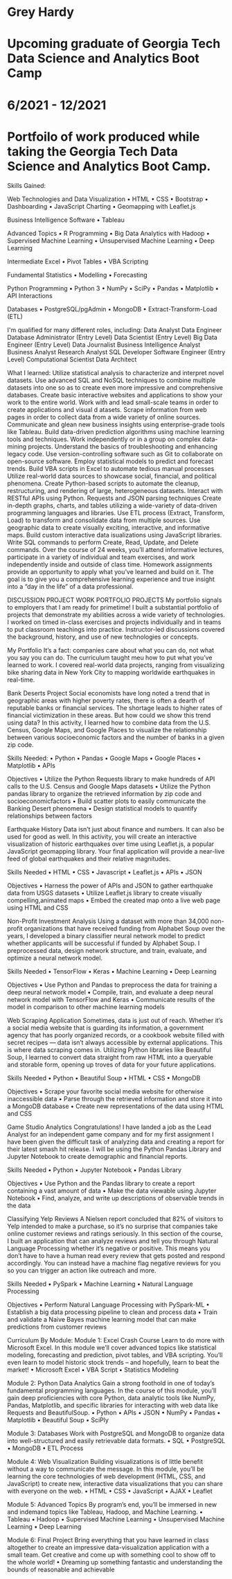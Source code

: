 # Grey Hardy
# Upcoming graduate of Georgia Tech Data Science and Analytics Boot Camp
# 6/2021 - 12/2021
# Portfoilo of work produced while taking the Georgia Tech Data Science and Analytics Boot Camp.

Skills Gained:

Web Technologies and Data
Visualization
• HTML
• CSS
• Bootstrap
• Dashboarding
• JavaScript Charting
• Geomapping with Leaflet.js

Business Intelligence Software
• Tableau

Advanced Topics
• R Programming
• Big Data Analytics with Hadoop
• Supervised Machine Learning
• Unsupervised Machine Learning
• Deep Learning

Intermediate Excel
• Pivot Tables
• VBA Scripting

Fundamental Statistics
• Modelling
• Forecasting

Python Programming
• Python 3
• NumPy
• SciPy
• Pandas
• Matplotlib
• API Interactions

Databases
• PostgreSQL/pgAdmin
• MongoDB
• Extract-Transform-Load (ETL)

I'm qualified for many different roles, including:
Data Analyst
Data Engineer Database Administrator (Entry Level)
Data Scientist (Entry Level) Big Data Engineer (Entry Level)
Data Journalist Business Intelligence Analyst
Business Analyst Research Analyst
SQL Developer Software Engineer (Entry Level)
Computational Scientist
Data Architect

What I learned:
Utilize statistical analysis to characterize and interpret novel datasets.
Use advanced SQL and NoSQL techniques to combine multiple datasets into one so
as to create even more impressive and comprehensive databases.  Create basic
interactive websites and applications to show your work to the entire world.
Work with and lead small-scale teams in order to create applications and visual d
atasets.  Scrape information from web pages in order to collect data from a wide
variety of online sources.  Communicate and glean new business insights using
enterprise-grade tools like Tableau.  Build data-driven prediction algorithms
using machine learning tools and techniques.  Work independently or in a group
on complex data-mining projects.  Understand the basics of troubleshooting and
enhancing legacy code. Use version-controlling software such as Git to collaborate
on open-source software.  Employ statistical models to predict and forecast trends.
Build VBA scripts in Excel to automate tedious manual processes Utilize real-world 
data sources to showcase social, financial, and political phenomena.  Create Python-based
scripts to automate the cleanup, restructuring, and rendering of large, heterogeneous 
datasets.  Interact with RESTful APIs using Python.  Requests and JSON parsing techniques
Create in-depth graphs, charts, and tables utilizing a wide-variety of data-driven
programming languages and libraries.  Use ETL process (Extract, Transform, Load) to
transform and consolidate data from multiple sources.  Use geographic data to create
visually exciting, interactive, and informative maps.  Build custom interactive data 
isualizations using JavaScript libraries. Write SQL commands to perform Create, Read, 
Update, and Delete commands.  Over the course of 24 weeks, you’ll attend informative
lectures, participate in a variety of individual and team exercises, and work 
independently inside and outside of class time. Homework assignments provide an 
opportunity to apply what you’ve learned and build on it. The goal is to give you a 
comprehensive learning experience and true insight into a “day in the life” of a data 
professional.  

DISCUSSION PROJECT WORK PORTFOLIO PROJECTS
My portfolio signals to employers that I am ready for primetime! I built a
substantial portfolio of projects that demonstrate my abilities across a wide variety of
technologies.  I worked on timed in-class exercises and projects individually
and in teams to put classroom teachings into practice.  Instructor-led discussions covered
the background, history, and use of new technologies or concepts.


My Portfolio
It’s a fact: companies care about what you can do, not what you say you can do. The
curriculum taught meu how to put what you’ve learned to work. I covered real-world
data projects, ranging from visualizing bike sharing data in New York City to
mapping worldwide earthquakes in real-time.  


Bank Deserts Project
Social economists have long noted a trend that in geographic areas with higher poverty rates, there is often
a dearth of reputable banks or financial services. The shortage leads to higher rates of financial victimization
in these areas. But how could we show this trend using data? In this activity, I learned how to combine
data from the U.S. Census, Google Maps, and Google Places to visualize the relationship between various
socioeconomic factors and the number of banks in a given zip code.

Skills Needed:
• Python
• Pandas
• Google Maps
• Google Places
• Matplotlib
• APIs

Objectives
• Utilize the Python Requests library to make hundreds of API calls to the U.S. Census and Google Maps datasets
• Utilize the Python pandas library to organize the retrieved information by zip code and socioeconomicfactors
• Build scatter plots to easily communicate the Banking Desert phenomena
• Design statistical models to quantify relationships between factors

Earthquake History
Data isn’t just about finance and numbers. It can also be used for good as well. In this activity, you will create
an interactive visualization of historic earthquakes over time using Leaflet.js, a popular JavaScript geomapping
library. Your final application will provide a near-live feed of global earthquakes and their relative magnitudes.

Skills Needed
• HTML
• CSS
• Javascript
• Leaflet.js
• APIs
• JSON

Objectives
• Harness the power of APIs and JSON to gather earthquake data from USGS datasets
• Utilize Leaflet.js library to create visually compelling,animated maps
• Embed the created map onto a live web page using HTML and CSS

Non-Profit Investment Analysis
Using a dataset with more than 34,000 non-profit organizations that have received funding from Alphabet Soup
over the years, I developed a binary classifier neural network model to predict whether applicants will be
successful if funded by Alphabet Soup. I preprocessed data, design network structure, and train, evaluate,
and optimize a neural network model.

Skills Needed
• TensorFlow
• Keras
• Machine Learning
• Deep Learning

Objectives
• Use Python and Pandas to preprocess the data for training a deep neural network model
• Compile, train, and evaluate a deep neural network model with TensorFlow and Keras
• Communicate results of the model in comparison to other machine learning models

Web Scraping Application
Sometimes, data is just out of reach. Whether it’s a social media website that is guarding its information, a
government agency that has poorly organized records, or a cookbook website filled with secret recipes — data
isn’t always accessible by external applications. This is where data scraping comes in. Utilizing Python libraries
like Beautiful Soup, I learned to convert data straight from raw HTML into a queryable and storable form,
opening up troves of data for your future applications.

Skills Needed
• Python
• Beautiful Soup
• HTML
• CSS
• MongoDB

Objectives
• Scrape your favorite social media website for otherwise inaccessible data
• Parse through the retrieved information and store it into a MongoDB database
• Create new representations of the data using HTML and CSS

Game Studio Analytics
Congratulations! I have landed a job as the Lead Analyst for an independent game company and for my
first assignment I have been given the difficult task of analyzing data and creating a report for their latest
smash hit release. I will be using the Python Pandas Library and Jupyter Notebook to create demographic
and financial reports.

Skills Needed
• Python
• Jupyter Notebook
• Pandas Library

Objectives
• Use Python and the Pandas library to create a report containing a vast amount of data
• Make the data viewable using Jupyter Notebook • Find, analyze, and write up descriptions of observable
trends in the data

Classifying Yelp Reviews
A Nielsen report concluded that 82% of visitors to Yelp intended to make a purchase, so it’s no surprise that
companies take online customer reviews and ratings seriously. In this section of the course, I built an
application that can analyze reviews and tell you through Natural Language Processing whether it’s negative
or positive. This means you don’t have to have a human read every review that gets posted and respond
accordingly. You can instead have a machine flag negative reviews for you so you can trigger an action like
outreach and more.

Skills Needed
• PySpark
• Machine Learning
• Natural Language Processing

Objectives
• Perform Natural Language Processing with PySpark-ML
• Establish a big data processing pipeline to clean and process data
• Train and validate a Naive Bayes machine learning model that can make predictions from customer reviews

Curriculum By Module:
Module 1:
Excel Crash
Course
Learn to do more with Microsoft Excel. In this module we’ll
cover advanced topics like statistical modeling, forecasting
and prediction, pivot tables, and VBA scripting. You’ll even
learn to model historic stock trends – and hopefully, learn
to beat the market!
• Microsoft Excel
• VBA Script
• Statistics Modeling

Module 2:
Python Data
Analytics
Gain a strong foothold in one of today’s fundamental
programming languages. In the course of this module,
you’ll gain deep proficiencies with core Python, data
analytic tools like NumPy, Pandas, Matplotlib, and specific
libraries for interacting with web data like Requests and
BeautifulSoup.
• Python
• APIs
• JSON
• NumPy
• Pandas
• Matplotlib
• Beautiful Soup
• SciPly

Module 3:
Databases
Work with PostgreSQL and MongoDB to organize data into
well-structured and easily retrievable data formats.
• SQL
• PostgreSQL
• MongoDB
• ETL Process

Module 4:
Web Visualization
Building visualizations is of little benefit without a way
to communicate the message. In this module, you’ll be
learning the core technologies of web development (HTML,
CSS, and JavaScript) to create new, interactive data
visualizations that you can share with everyone on the web.
• HTML
• CSS
• JavaScript
• AJAX
• Leaflet

Module 5:
Advanced Topics
By program’s end, you’ll be immersed in new and indemand
topics like Tableau, Hadoop, and Machine
Learning.
• Tableau
• Hadoop
• Supervised Machine
Learning
• Unsupervised Machine
Learning
• Deep Learning

Module 6:
Final Project
Bring everything that you have learned in class altogether
to create an impressive data-visualization application with
a small team. Get creative and come up with something
cool to show off to the whole world!
• Dreaming up something
fantastic and understanding
the bounds of reasonable
and achievable
